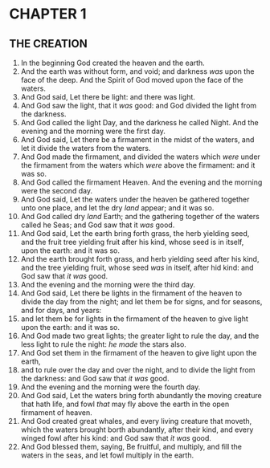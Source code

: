 # CHAPTER 1

## THE CREATION

1. In the beginning God created the heaven and the earth.
1. And the earth was without form, and void; and darkness *was* upon the face of the deep. And the Spirit of God moved upon the face of the waters.
1. And God said, Let there be light: and there was light.
1. And God saw the light, that it *was* good: and God divided the light from the darkness.
1. And God called the light Day, and the darkness he called Night. And the evening and the morning were the first day.
1. And God said, Let there be a firmament in the midst of the waters, and let it divide the waters from the waters.
1. And God made the firmament, and divided the waters which *were* under the firmament from the waters which *were* above the firmament: and it was so.
1. And God called the firmament Heaven. And the evening and the morning were the second day.
1. And God said, Let the waters under the heaven be gathered together unto one place, and let the dry *land* appear; and it was so.
1. And God called dry *land* Earth; and the gathering together of the waters called he Seas; and God saw that it *was* good.
1. And God said, Let the earth bring forth grass, the herb yielding seed, and the fruit tree yielding fruit after his kind, whose seed is in itself, upon the earth: and it was so.
1. And the earth brought forth grass, and herb yielding seed after his kind, and the tree yielding fruit, whose seed *was* in itself, after hid kind: and God saw that *it was* good.
1. And the evening and the morning were the third day.
1. And God said, Let there be lights in the firmament of the heaven to divide the day from the night; and let them be for signs, and for seasons, and for days, and years:
1. and let them be for lights in the firmament of the heaven to give light upon the earth: and it was so.
1. And God made two great lights; the greater light to rule the day, and the less light to rule the night: *he made* the stars also.
1. And God set them in the firmament of the heaven to give light upon the earth,
1. and to rule over the day and over the night, and to divide the light from the darkness: and God saw that *it was* good.
1. And the evening and the morning were the fourth day.
1. And God said, Let the waters bring forth abundantly the moving creature that hath life, and fowl *that* may fly above the earth in the open firmament of heaven.
1. And God created great whales, and every living creature that moveth, which the waters brought borth abundantly, after their kind, and every winged fowl after his kind: and God saw that *it was* good.
1. And God blessed them, saying, Be fruitful, and multiply, and fill the waters in the seas, and let fowl multiply in the earth.